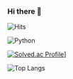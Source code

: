 ### Hi there 👋
![Hits](https://hits.seeyoufarm.com/api/count/incr/badge.svg?url=https%3A%2F%2Fgithub.com%2FGomjong&count_bg=%23C741AE&title_bg=%23F3BABA&icon=&icon_color=%23E7E7E7&title=hits&edge_flat=false)

![Python](https://img.shields.io/badge/Python-3776AB.svg?&style=for-the-badge&logo=Python&logoColor=white)

[![Solved.ac Profile](http://mazassumnida.wtf/api/v2/generate_badge?boj=gomjong)](https://solved.ac/gomjong/)]

![Top Langs](https://github-readme-stats.vercel.app/api/top-langs/?username=Gomjong&layout=compact&theme=dark)

<!--
**Gomjong/Gomjong** is a ✨ _special_ ✨ repository because its `README.md` (this file) appears on your GitHub profile.

Here are some ideas to get you started:

- 🔭 I’m currently working on ...
- 🌱 I’m currently learning ...
- 👯 I’m looking to collaborate on ...
- 🤔 I’m looking for help with ...
- 💬 Ask me about ...
- 📫 How to reach me: ...
- 😄 Pronouns: ...
- ⚡ Fun fact: ...
-->
